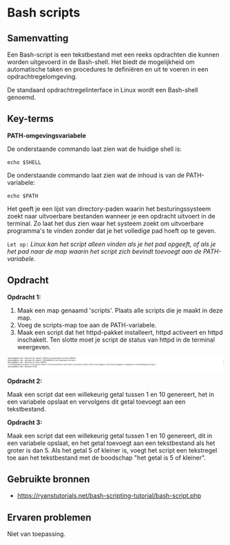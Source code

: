 # Bash scripts

## Samenvatting
Een Bash-script is een tekstbestand met een reeks opdrachten die kunnen worden uitgevoerd in de Bash-shell. Het biedt de mogelijkheid om automatische taken en procedures te definiëren en uit te voeren in een opdrachtregelomgeving.

De standaard opdrachtregelinterface in Linux wordt een Bash-shell genoemd.



## Key-terms
**PATH-omgevingsvariabele** 

De onderstaande commando laat zien wat de huidige shell is:
```
echo $SHELL
```

De onderstaande commando laat zien wat de inhoud is van de PATH-variabele:

```
echo $PATH
```
Het geeft je een lijst van directory-paden waarin het besturingssysteem zoekt naar uitvoerbare bestanden wanneer je een opdracht uitvoert in de terminal. Zo laat het dus zien waar het systeem zoekt om uitvoerbare programma's te vinden zonder dat je het volledige pad hoeft op te geven.

`Let op:` 
*Linux kan het script alleen vinden als je het pad opgeeft, of als je het pad naar de map waarin het script zich bevindt toevoegt aan de PATH-variabele.*

## Opdracht
**Opdracht 1:**
1. Maak een map genaamd 'scripts'. Plaats alle scripts die je maakt in deze map.
2. Voeg de scripts-map toe aan de PATH-variabele.
3. Maak een script dat het httpd-pakket installeert, httpd activeert en httpd inschakelt. Ten slotte moet je script de status van httpd in de terminal weergeven.

![PrnScr](../00_includes/1.7_Bash_scripts.png)

**Opdracht 2:**

Maak een script dat een willekeurig getal tussen 1 en 10 genereert, het in een variabele opslaat en vervolgens dit getal toevoegt aan een tekstbestand.

**Opdracht 3:**

Maak een script dat een willekeurig getal tussen 1 en 10 genereert, dit in een variabele opslaat, en het getal toevoegt aan een tekstbestand als het groter is dan 5. Als het getal 5 of kleiner is, voegt het script een tekstregel toe aan het tekstbestand met de boodschap "het getal is 5 of kleiner".


## Gebruikte bronnen
- https://ryanstutorials.net/bash-scripting-tutorial/bash-script.php

## Ervaren problemen
Niet van toepassing.


